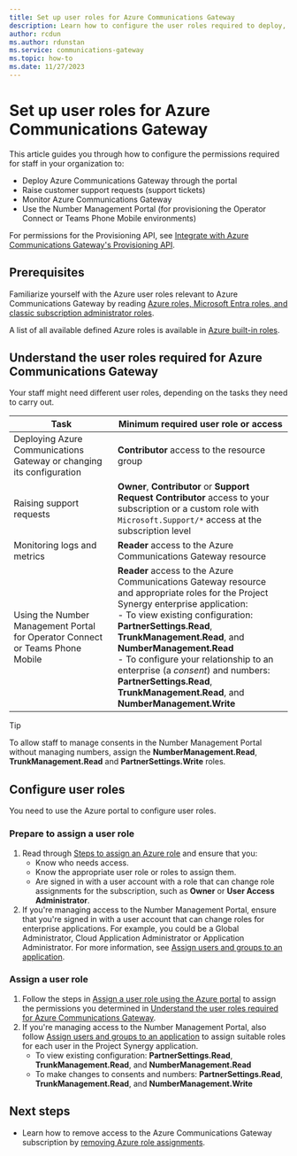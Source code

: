 ```yaml
---
title: Set up user roles for Azure Communications Gateway
description: Learn how to configure the user roles required to deploy, manage and monitor your Azure Communications Gateway
author: rcdun
ms.author: rdunstan
ms.service: communications-gateway
ms.topic: how-to
ms.date: 11/27/2023
---
```


# Set up user roles for Azure Communications Gateway

This article guides you through how to configure the permissions required for staff in your organization to:

- Deploy Azure Communications Gateway through the portal
- Raise customer support requests (support tickets)
- Monitor Azure Communications Gateway
- Use the Number Management Portal (for provisioning the Operator Connect or Teams Phone Mobile environments)

For permissions for the Provisioning API, see [Integrate with Azure Communications Gateway's Provisioning API](integrate-with-provisioning-api.md).

## Prerequisites

Familiarize yourself with the Azure user roles relevant to Azure Communications Gateway by reading [Azure roles, Microsoft Entra roles, and classic subscription administrator roles](../role-based-access-control/rbac-and-directory-admin-roles.md).

A list of all available defined Azure roles is available in [Azure built-in roles](../role-based-access-control/built-in-roles.md).

## Understand the user roles required for Azure Communications Gateway

Your staff might need different user roles, depending on the tasks they need to carry out.

|Task  | Minimum required user role or access |
|---------|---------|
| Deploying Azure Communications Gateway or changing its configuration |**Contributor** access to the resource group|
| Raising support requests |**Owner**, **Contributor** or **Support Request Contributor** access to your subscription or a custom role with `Microsoft.Support/*` access at the subscription level|
|Monitoring logs and metrics | **Reader** access to the Azure Communications Gateway resource|
| Using the Number Management Portal for Operator Connect or Teams Phone Mobile | **Reader** access to the Azure Communications Gateway resource and appropriate roles for the Project Synergy enterprise application: <!-- Must be kept in sync with step below for configuring and with manage-enterprise-operator-connect.md  --><br> - To view existing configuration: **PartnerSettings.Read**, **TrunkManagement.Read**, and **NumberManagement.Read**<br>- To configure your relationship to an enterprise (a _consent_) and numbers:  **PartnerSettings.Read**, **TrunkManagement.Read**, and **NumberManagement.Write**|

> [!TIP]
> To allow staff to  manage consents in the Number Management Portal without managing numbers, assign the **NumberManagement.Read**, **TrunkManagement.Read** and **PartnerSettings.Write** roles.

## Configure user roles

You need to use the Azure portal to configure user roles.

### Prepare to assign a user role

1. Read through [Steps to assign an Azure role](../role-based-access-control/role-assignments-steps.md) and ensure that you:
    - Know who needs access.
    - Know the appropriate user role or roles to assign them.
    - Are signed in with a user account with a role that can change role assignments for the subscription, such as **Owner** or **User Access Administrator**.
1. If you're managing access to the Number Management Portal, ensure that you're signed in with a user account that can change roles for enterprise applications. For example, you could be a Global Administrator, Cloud Application Administrator or Application Administrator. For more information, see [Assign users and groups to an application](../active-directory/manage-apps/assign-user-or-group-access-portal.md).

### Assign a user role

1. Follow the steps in [Assign a user role using the Azure portal](../role-based-access-control/role-assignments-portal.md) to assign the permissions you determined in [Understand the user roles required for Azure Communications Gateway](#understand-the-user-roles-required-for-azure-communications-gateway).
1. If you're managing access to the Number Management Portal, also follow [Assign users and groups to an application](/entra/identity/enterprise-apps/assign-user-or-group-access-portal?pivots=portal) to assign suitable roles for each user in the Project Synergy application.
    <!-- Must be kept in sync with step 1 and with manage-enterprise-operator-connect.md  -->
    * To view existing configuration: **PartnerSettings.Read**, **TrunkManagement.Read**, and **NumberManagement.Read**
    * To make changes to consents and numbers: **PartnerSettings.Read**, **TrunkManagement.Read**, and **NumberManagement.Write**

## Next steps

- Learn how to remove access to the Azure Communications Gateway subscription by [removing Azure role assignments](../role-based-access-control/role-assignments-remove.md).
